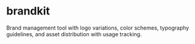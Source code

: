 # brandkit

Brand management tool with logo variations, color schemes, typography guidelines, and asset distribution with usage tracking.
